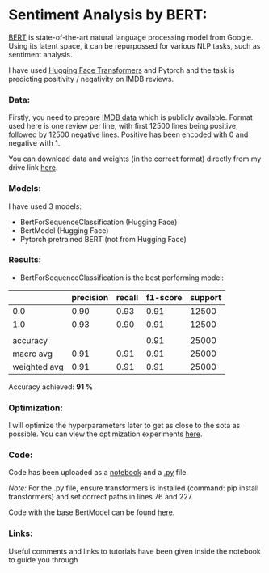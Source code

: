 # Sentiment Analysis by BERT:
[BERT](https://github.com/google-research/bert) is state-of-the-art natural language processing model from Google. Using its latent space, it can be repurpossed for various NLP tasks, such as sentiment analysis.  

I have used [Hugging Face Transformers](https://github.com/huggingface/transformers) and Pytorch and the task is predicting positivity / negativity on IMDB reviews.

### Data:  
Firstly, you need to prepare [IMDB data](https://www.kaggle.com/lakshmi25npathi/imdb-dataset-of-50k-movie-reviews) which is publicly available. Format used here is one review per line, with first 12500 lines being positive, followed by 12500 negative lines. Positive has been encoded with 0 and negative with 1.  
  
You can download data and weights (in the correct format) directly from my drive link [here](https://drive.google.com/drive/folders/1kgy7_0XwGGfbWsY6Y5PUpoCLwoSLt_Rc?usp=sharing).

### Models:   
I have used 3 models:

- BertForSequenceClassification (Hugging Face)
- BertModel (Hugging Face)
- Pytorch pretrained BERT (not from Hugging Face)

### Results:  
- BertForSequenceClassification is the best performing model:  

|              | precision | recall | f1-score | support |
|--------------|-----------|--------|----------|---------|
|          0.0 |      0.90 |   0.93 |     0.91 |   12500 |
|          1.0 |      0.93 |   0.90 |     0.91 |   12500 |
|              |           |        |          |         |
|     accuracy |           |        |     0.91 |   25000 |
|    macro avg |      0.91 |   0.91 |     0.91 |   25000 |
| weighted avg |      0.91 |   0.91 |     0.91 |   25000 |
  
Accuracy achieved: **91 %**

### Optimization:  
I will optimize the hyperparameters later to get as close to the sota as possible.
You can view the optimization experiments [here](https://colab.research.google.com/drive/1DP9JHqsDPTweMtCpi-i1fnSYjR657PGQ?usp=sharing).

### Code:  
Code has been uploaded as a [notebook](BERT-IMDB.ipynb) and a [.py](bert_imdb.py) file.  
  
*Note:* For the .py file, ensure transformers is installed (command: pip install transformers) and set correct paths in lines 76 and 227.

Code with the base BertModel can be found [here](https://colab.research.google.com/drive/1SWaQtV8noqjOveY3P6x7fZFdSUGEN5lh?usp=sharing).

### Links:
Useful comments and links to tutorials have been given inside the notebook to guide you through
